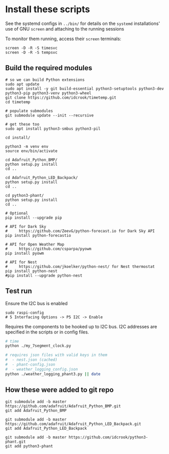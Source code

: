 Install these scripts
=====================

See the systemd configs in `../bin/` for details on the `systemd` installations' use of GNU `screen` and attaching to the running sessions

To monitor them running, access their `screen` terminals:

```
screen -D -R -S timesvc
screen -D -R -S tempsvc
```

Build the required modules
--------------------------

```
# so we can build Python extensions
sudo apt update
sudo apt install -y git build-essential python3-setuptools python3-dev python3-pip python3-venv python3-wheel
git clone https://github.com/idcrook/timetemp.git
cd timetemp

# populate submodules
git submodule update --init --recursive

# get these too
sudo apt install python3-smbus python3-pil

cd install/

python3 -m venv env
source env/bin/activate

cd Adafruit_Python_BMP/
python setup.py install
cd ..

cd Adafruit_Python_LED_Backpack/
python setup.py install
cd ..

cd python3-phant/
python setup.py install
cd ..

# Optional
pip install --upgrade pip

# API for Dark Sky
#     https://github.com/ZeevG/python-forecast.io for Dark Sky API
pip install python-forecastio

# API for Open Weather Map
#     https://github.com/csparpa/pyowm
pip install pyowm

# API for Nest
#     https://github.com/jkoelker/python-nest/ for Nest thermostat
pip install python-nest
#pip install --upgrade python-nest

```

Test run
--------

Ensure the I2C bus is enabled

```
sudo raspi-config
# 5 Interfacing Options -> P5 I2C -> Enable
```

Requires the components to be hooked up to I2C bus. I2C addresses are specified in the scripts or in config files.

```bash
# time
python ./my_7segment_clock.py

# requires json files with valid keys in them
#  - nest.json (cached)
#  - phant-config.json
#  - weather_logging_config.json
python ./weather_logging_phant3.py || date
```

How these were added to git repo
--------------------------------

```
git submodule add -b master https://github.com/adafruit/Adafruit_Python_BMP.git
git add Adafruit_Python_BMP

git submodule add -b master https://github.com/adafruit/Adafruit_Python_LED_Backpack.git
git add Adafruit_Python_LED_Backpack

git submodule add -b master https://github.com/idcrook/python3-phant.git
git add python3-phant
```
